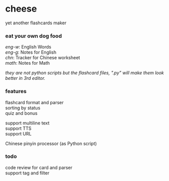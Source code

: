 # cheese

yet another flashcards maker  

### eat your own dog food

*eng-w*: English Words  
*eng-g*: Notes for English  
*chn*: Tracker for Chinese worksheet  
*math*: Notes for Math  

*they are not python scripts but the flashcard files, ".py" will make them look better in 3rd editor.*

### features

flashcard format and parser  
sorting by status  
quiz and bonus  

support multiline text  
support TTS  
support URL  
  
Chinese pinyin processor (as Python script)  

### todo

code review for card and parser  
support tag and filter  
